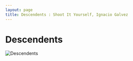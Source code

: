 ```yaml
---
layout: page
title: Descendents : Shoot It Yourself, Ignacio Galvez
---
```


# Descendents

![Descendents](http://assets.farmhouse.co/publishing/1-shoot-it-yourself/images/descendents-1.jpg)
